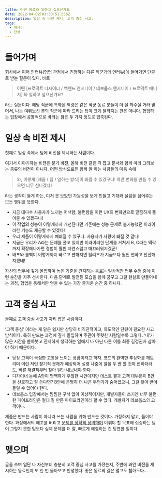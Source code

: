 ```yaml
---
title: 어떤 동료와 일하고 싶으신가요
date: 2022-04-02T03:30:51.556Z
description: 일상 속 비전 제시, 고객 중심 사고.
tags:
  - 에세이
  - 단상
---
```


# 들어가며

회사에서 피어 인터뷰(협업 관점에서 진행하는 다른 직군과의 인터뷰)에 들어가면 단골로 받는 질문이 있다. 바로

> 어떤 [프로덕트 디자이너 / 백엔드 엔지니어 / 데브옵스 엔지니어 / 프로덕트 매니저] 와 일하고 싶으신가요?

라는 질문이다. 해당 직군에 특화된 역량은 같은 직군 동료 분들이 더 잘 봐주실 거라 믿어서, 나는 여쭤보신 분의 직군에 따라 드리는 답이 크게 달라지는 편은 아니다. 협업하는 입장에서 공통적으로 바라는 점은 두 가지 정도로 압축된다.

# 일상 속 비전 제시

첫째로 일상 속에서 팀에 비전을 제시하는 사람이다.

여기서 이야기하는 비전은 분기 비전, 올해 비전 같은 각 잡고 문서와 함께 미리 그려보는 종류의 비전이 아니다. 어떤 방식으로든 함께 일 하는 사람들의 마음 속에

> 와, 이렇게 [제품 / 팀 / 일하는 방식]이 바뀔 수 있겠구나! 이런 변화를 만들 수 있으면 너무 신나겠다!

라는 생각이 들게 하는, 미처 못 보았던 가능성을 보게 만들고 기대와 설렘을 심어주는 모든 행위를 뜻한다.

- 지금 대다수 사용자가 느끼는 어색함, 불편함을 이런 UX의 변화만으로 깔끔하게 풀어줄 수 있겠구나!
- 이 작업의 성능이 이렇게까지 개선된다면 기존에는 성능 문제로 불가능했던 이러이러한 기능도 제공할 수 있겠다!
- 우리 제품이 이렇게까지 예뻐질 수 있구나. 사용자가 사랑에 빠질 것 같다!
- 지금은 우리가 A라는 문제를 풀고 있지만 이러이러한 단계를 거쳐서 B, C라는 맥락까지 확장해나가면 경험이 훨씬 자연스럽고 매끄러워지겠군!
- 배포와 롤백이 이렇게까지 빠르고 편해지면 릴리즈가 지금보다 훨씬 편하고 안전해지겠네!

자신의 업무에 깊게 몰입하며 높은 기준을 견지하는 동료는 일상적인 업무 수행 중에 이런 순간을 자주 선사한다. 다음 단계로 발전된 모습을 함께 꿈꾸고 그걸 현실로 만들어내는 과정, 협업을 통해서만 얻을 수 있는 가장 즐거운 순간 중 하나다.

# 고객 중심 사고

둘째로 고객 중심 사고가 자리 잡은 사람이다.

‘고객 중심’ 이라는 게 말은 쉽지만 상당히 비직관적이고, 의도적인 단련이 필요한 사고방식이다. 특히 만드는 과정에 깊게 몰입하며 주관이 뚜렷한 사람일수록 그렇다. ‘내’가 많은 시간을 쏟아붓고 진지하게 생각하는 일에서 나 아닌 다른 이를 최종 결정권자 삼아야 하기 때문이다.

- 당장 고객이 극심한 고통을 느끼는 상황이라고 하자. 코드의 완벽한 추상화를 깨트리며 이런 저런 장기적 문제가 예상되어 설령 나중에 일을 두 번 할 것이 뻔하더라도, 빠른 해결책부터 찾아 일단 내보내야 한다.
- 디자이너 눈에 A안이 명백하게 우월한 시안이지만 테스트 결과 고객 대부분이 B안을 선호하고 잘 쓴다면? B안에 분명히 더 나은 무언가가 숨어있으니, 그걸 찾아 받아들일 수 있어야 한다.
- 데브옵스 입장에서는 찜찜한 구석 없이 이상적이지만, 개발자들이 쓰기엔 너무 불편한 파이프라인은 절대 잘 만든 파이프라인이라 할 수 없다. 개발자가 데브옵스의 고객이다.

제품은 만드는 사람이 아니라 쓰는 사람을 위해 만드는 것이다. 가정하지 말고, 들어야 한다. 과정에서의 에고를 버리고 [문제를 정확히 정의하며](https://web.galpi.world/review/b7ac4f8c-52f6-4253-9d12-506f8242d7b1) 이뤄야 할 목표에 집중하는 팀이 그렇지 못한 팀보다 실제 문제를 더 잘, 빠르게 해결하는 건 당연한 일이다.

# 맺으며

글을 쓰며 일단 나 자신부터 충분히 고객 중심 사고를 가졌는지, 주변에 과연 비전을 제시하는 동료인지 또 한 번 돌아보고 반성했다. 좋은 동료의 길은 멀고도 험하도다…
